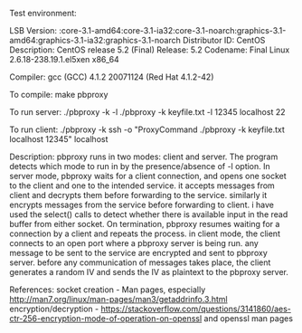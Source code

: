 Test environment:

LSB Version:    :core-3.1-amd64:core-3.1-ia32:core-3.1-noarch:graphics-3.1-amd64:graphics-3.1-ia32:graphics-3.1-noarch
Distributor ID: CentOS
Description:    CentOS release 5.2 (Final)
Release:        5.2
Codename:       Final
Linux 2.6.18-238.19.1.el5xen x86_64


Compiler:
gcc (GCC) 4.1.2 20071124 (Red Hat 4.1.2-42)


To compile:
       make pbproxy

To run server:
        ./pbproxy -k <keyfile> -l <port1> <destination> <port2>
        ./pbproxy -k keyfile.txt -l 12345 localhost 22

To run client:
        ./pbproxy -k <keyfile> <destination> <port1>
        ssh -o "ProxyCommand ./pbproxy -k keyfile.txt localhost 12345"
        localhost 


Description:
pbproxy runs in two modes: client and server. The program detects which mode
to run in by the presence/absence of -l option. 
In server mode, pbproxy waits for a client connection, and opens one socket to
the client and one to the intended service. it accepts messages from client
and decrypts them before forwarding to the service. similarly it encrypts
messages from the service before forwarding to client. i have used the select() calls to
detect whether there is available input in the read buffer from either socket.
On termination, pbproxy resumes waiting for a connection by a client and
repeats the process. 
in client mode, the client connects to an open port where a pbproxy server is
being run. any message to be sent to the service are encrypted and sent to
pbproxy server. before any communication of messages takes place, the client
generates a random IV and sends the IV as plaintext to the pbproxy server.


References:
socket creation - Man pages, especially http://man7.org/linux/man-pages/man3/getaddrinfo.3.html 
encryption/decryption -
https://stackoverflow.com/questions/3141860/aes-ctr-256-encryption-mode-of-operation-on-openssl
and openssl man pages

